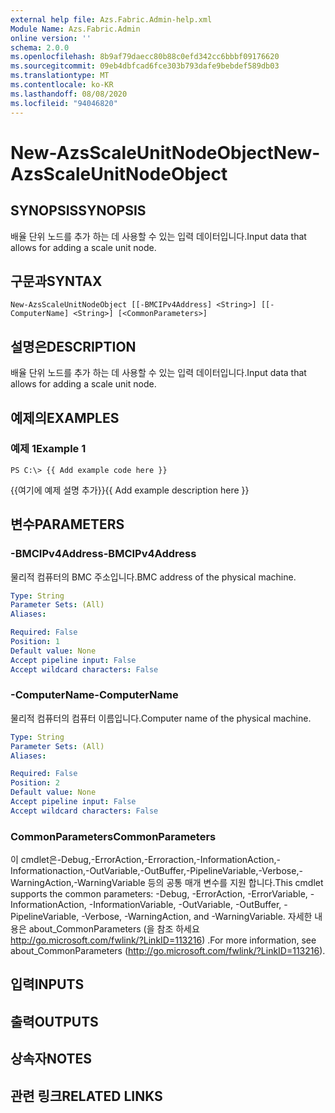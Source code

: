 ```yaml
---
external help file: Azs.Fabric.Admin-help.xml
Module Name: Azs.Fabric.Admin
online version: ''
schema: 2.0.0
ms.openlocfilehash: 8b9af79daecc80b88c0efd342cc6bbbf09176620
ms.sourcegitcommit: 09eb4dbfcad6fce303b793dafe9bebdef589db03
ms.translationtype: MT
ms.contentlocale: ko-KR
ms.lasthandoff: 08/08/2020
ms.locfileid: "94046820"
---
```

# <span data-ttu-id="86c6e-101">New-AzsScaleUnitNodeObject</span><span class="sxs-lookup"><span data-stu-id="86c6e-101">New-AzsScaleUnitNodeObject</span></span>

## <span data-ttu-id="86c6e-102">SYNOPSIS</span><span class="sxs-lookup"><span data-stu-id="86c6e-102">SYNOPSIS</span></span>
<span data-ttu-id="86c6e-103">배율 단위 노드를 추가 하는 데 사용할 수 있는 입력 데이터입니다.</span><span class="sxs-lookup"><span data-stu-id="86c6e-103">Input data that allows for adding a scale unit node.</span></span>

## <span data-ttu-id="86c6e-104">구문과</span><span class="sxs-lookup"><span data-stu-id="86c6e-104">SYNTAX</span></span>

```
New-AzsScaleUnitNodeObject [[-BMCIPv4Address] <String>] [[-ComputerName] <String>] [<CommonParameters>]
```

## <span data-ttu-id="86c6e-105">설명은</span><span class="sxs-lookup"><span data-stu-id="86c6e-105">DESCRIPTION</span></span>
<span data-ttu-id="86c6e-106">배율 단위 노드를 추가 하는 데 사용할 수 있는 입력 데이터입니다.</span><span class="sxs-lookup"><span data-stu-id="86c6e-106">Input data that allows for adding a scale unit node.</span></span>

## <span data-ttu-id="86c6e-107">예제의</span><span class="sxs-lookup"><span data-stu-id="86c6e-107">EXAMPLES</span></span>

### <span data-ttu-id="86c6e-108">예제 1</span><span class="sxs-lookup"><span data-stu-id="86c6e-108">Example 1</span></span>
```
PS C:\> {{ Add example code here }}
```

<span data-ttu-id="86c6e-109">{{여기에 예제 설명 추가}}</span><span class="sxs-lookup"><span data-stu-id="86c6e-109">{{ Add example description here }}</span></span>

## <span data-ttu-id="86c6e-110">변수</span><span class="sxs-lookup"><span data-stu-id="86c6e-110">PARAMETERS</span></span>

### <span data-ttu-id="86c6e-111">-BMCIPv4Address</span><span class="sxs-lookup"><span data-stu-id="86c6e-111">-BMCIPv4Address</span></span>
<span data-ttu-id="86c6e-112">물리적 컴퓨터의 BMC 주소입니다.</span><span class="sxs-lookup"><span data-stu-id="86c6e-112">BMC address of the physical machine.</span></span>

```yaml
Type: String
Parameter Sets: (All)
Aliases: 

Required: False
Position: 1
Default value: None
Accept pipeline input: False
Accept wildcard characters: False
```

### <span data-ttu-id="86c6e-113">-ComputerName</span><span class="sxs-lookup"><span data-stu-id="86c6e-113">-ComputerName</span></span>
<span data-ttu-id="86c6e-114">물리적 컴퓨터의 컴퓨터 이름입니다.</span><span class="sxs-lookup"><span data-stu-id="86c6e-114">Computer name of the physical machine.</span></span>

```yaml
Type: String
Parameter Sets: (All)
Aliases: 

Required: False
Position: 2
Default value: None
Accept pipeline input: False
Accept wildcard characters: False
```

### <span data-ttu-id="86c6e-115">CommonParameters</span><span class="sxs-lookup"><span data-stu-id="86c6e-115">CommonParameters</span></span>
<span data-ttu-id="86c6e-116">이 cmdlet은-Debug,-ErrorAction,-Erroraction,-InformationAction,-Informationaction,-OutVariable,-OutBuffer,-PipelineVariable,-Verbose,-WarningAction,-WarningVariable 등의 공통 매개 변수를 지원 합니다.</span><span class="sxs-lookup"><span data-stu-id="86c6e-116">This cmdlet supports the common parameters: -Debug, -ErrorAction, -ErrorVariable, -InformationAction, -InformationVariable, -OutVariable, -OutBuffer, -PipelineVariable, -Verbose, -WarningAction, and -WarningVariable.</span></span> <span data-ttu-id="86c6e-117">자세한 내용은 about_CommonParameters (을 참조 하세요 http://go.microsoft.com/fwlink/?LinkID=113216) .</span><span class="sxs-lookup"><span data-stu-id="86c6e-117">For more information, see about_CommonParameters (http://go.microsoft.com/fwlink/?LinkID=113216).</span></span>

## <span data-ttu-id="86c6e-118">입력</span><span class="sxs-lookup"><span data-stu-id="86c6e-118">INPUTS</span></span>

## <span data-ttu-id="86c6e-119">출력</span><span class="sxs-lookup"><span data-stu-id="86c6e-119">OUTPUTS</span></span>

## <span data-ttu-id="86c6e-120">상속자</span><span class="sxs-lookup"><span data-stu-id="86c6e-120">NOTES</span></span>

## <span data-ttu-id="86c6e-121">관련 링크</span><span class="sxs-lookup"><span data-stu-id="86c6e-121">RELATED LINKS</span></span>

